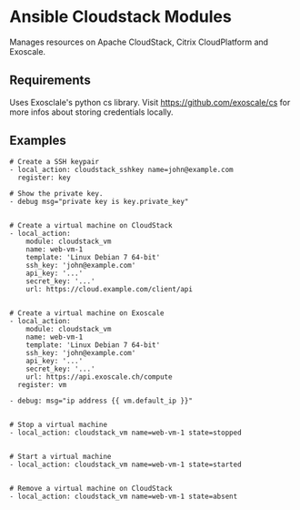Ansible Cloudstack Modules
==========================

Manages resources on Apache CloudStack, Citrix CloudPlatform and Exoscale.

Requirements
------------
Uses Exosclale's python cs library. Visit https://github.com/exoscale/cs for more infos about storing credentials locally.


Examples
--------

```
# Create a SSH keypair
- local_action: cloudstack_sshkey name=john@example.com
  register: key

# Show the private key.
- debug msg="private key is key.private_key" 


# Create a virtual machine on CloudStack
- local_action:
    module: cloudstack_vm
    name: web-vm-1
    template: 'Linux Debian 7 64-bit'
    ssh_key: 'john@example.com'
    api_key: '...'
    secret_key: '...'
    url: https://cloud.example.com/client/api


# Create a virtual machine on Exoscale
- local_action:
    module: cloudstack_vm
    name: web-vm-1
    template: 'Linux Debian 7 64-bit'
    ssh_key: 'john@example.com'
    api_key: '...'
    secret_key: '...'
    url: https://api.exoscale.ch/compute
  register: vm

- debug: msg="ip address {{ vm.default_ip }}"


# Stop a virtual machine
- local_action: cloudstack_vm name=web-vm-1 state=stopped


# Start a virtual machine
- local_action: cloudstack_vm name=web-vm-1 state=started


# Remove a virtual machine on CloudStack
- local_action: cloudstack_vm name=web-vm-1 state=absent
```
